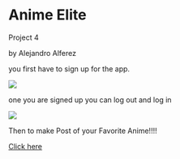 # Anime Elite

Project 4

by Alejandro Alferez

you first have to sign up for the app.

![](https://i.imgur.com/CEXPf4n.png)

one you are signed up you can log out and log in

![](https://i.imgur.com/0z6lxyr.png)

Then to make Post of your Favorite Anime!!!!


[Click here](https://animeelite.herokuapp.com/)